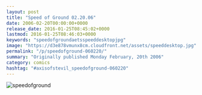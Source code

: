 ```yaml
---
layout: post
title: "Speed of Ground 02.20.06"
date: 2006-02-20T00:00:00+0000
release_date: 2016-01-25T08:45:02+0000
lastmod: 2016-01-25T08:46:03+0000
keywords: "speedofgroundaetsspeeddesktopjpg"
image: "https://d3e878vmunx8cm.cloudfront.net/assets/speeddesktop.jpg"
permalink: "/p/speedofground-060220/"
summary: "Originally published Monday February, 20th 2006"
category: comics
hashtag: "#axisofstevil_speedofground-060220"
---
```


![speedofground](https://d3e878vmunx8cm.cloudfront.net/assets/speeddesktop.jpg)

